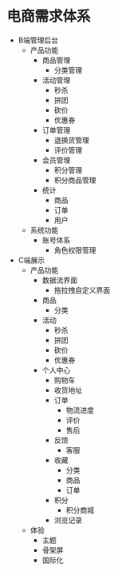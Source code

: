 # 电商需求体系

- B端管理后台
	- 产品功能
		- 商品管理
			- 分类管理
		- 活动管理
			- 秒杀
			- 拼团
			- 砍价
			- 优惠券
		- 订单管理
			- 退换货管理
			- 评价管理
		- 会员管理
			- 积分管理
			- 积分商品管理
		- 统计
			- 商品
			- 订单
			- 用户
	- 系统功能
		- 账号体系
			- 角色权限管理
- C端展示
	- 产品功能
		- 数据流界面
			- 拖拉拽自定义界面
		- 商品
			- 分类
		- 活动
			- 秒杀
			- 拼团
			- 砍价
			- 优惠券
		- 个人中心
			- 购物车
			- 收货地址
			- 订单
				- 物流进度
				- 评价
				- 售后
			- 反馈
				- 客服
			- 收藏
				- 分类
				- 商品
				- 订单
			- 积分
				- 积分商城
			- 浏览记录
	- 体验
		- 主题
		- 骨架屏
		- 国际化
